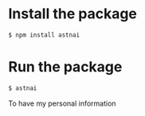 # Install the package
```bash
$ npm install astnai
```

# Run the package
```bash
$ astnai
```

To have my personal information